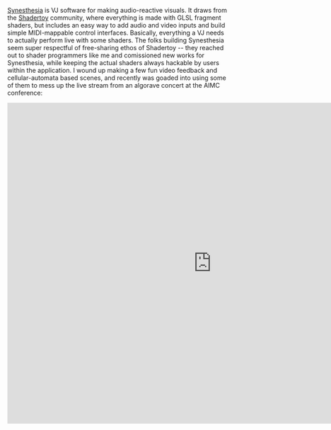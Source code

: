 <!--
.. title: Synesthesia Music Visualizer Scenes
.. slug: synthesthesia
.. date: 2024-03-03
.. tags: visual, sonic, audiovisual, glsl, shadertoy, feedback
.. category:
.. link:
.. description:
.. type: text
-->

[Synesthesia](http://synesthesia.live/) is VJ software for making audio-reactive visuals. It draws from the [Shadertoy](https://www.shadertoy.com/) community, where everything is made with GLSL fragment shaders, but includes an easy way to add audio and video inputs and build simple MIDI-mappable control interfaces. Basically, everything a VJ needs to actually perform live with some shaders. The folks building Synesthesia seem super respectful of free-sharing ethos of Shadertoy -- they reached out to shader programmers like me and comissioned new works for Synesthesia, while keeping the actual shaders always hackable by users within the application. I wound up making a few fun video feedback and cellular-automata based scenes, and recently was goaded into using some of them to mess up the live stream from an algorave concert at the AIMC conference: 

<!-- https://youtu.be/d0RMUqcbhmQ?t=8639 -->

<iframe width="921" height="726" src="https://www.youtube.com/embed/d0RMUqcbhmQ?t=8639" title="AIMC 2023 Concert 3 – Algorave" frameborder="0" allow="accelerometer; autoplay; clipboard-write; encrypted-media; gyroscope; picture-in-picture; web-share" allowfullscreen></iframe>